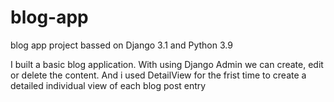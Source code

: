 # blog-app
blog app project bassed on Django 3.1 and Python 3.9

I built a basic blog application.
With using Django Admin we can create, edit or delete the content. And i used DetailView for the frist time to create a detailed individual view of each blog post entry
